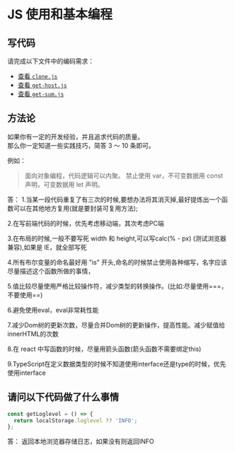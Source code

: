 # JS 使用和基本编程

## 写代码

请完成以下文件中的编码需求：

- [查看 `clone.js`](./clone.js)
- [查看 `get-host.js`](./get-host.js)
- [查看 `get-sum.js`](./get-sum.js)

## 方法论

如果你有一定的开发经验，并且追求代码的质量。  
那么你一定知道一些实践技巧，简答 3 ～ 10 条即可。

例如：

> 面向对象编程，代码逻辑可以内聚。
> 禁止使用 var，不可变数据用 const 声明，可变数据用 let 声明。

答：
1.当某一段代码重复了有三次的时候,要想办法将其消灭掉,最好提炼出一个函数可以在其他地方复用(就是要封装可复用方法);</br>

2.在写前端代码的时候，优先考虑移动端，其次考虑PC端 </br>

3.在布局的时候,一般不要写死 width 和 height,可以写calc(% - px) (测试浏览器兼容),如果是 IE，就全部写死 </br>

4.所有布尔变量的命名最好用 "is" 开头,命名的时候禁止使用各种缩写，名字应该尽量描述这个函数所做的事情，</br>

5.值比较尽量使用严格比较操作符，减少类型的转换操作。(比如:尽量使用===，不要使用==) </br>

6.避免使用eval，eval非常耗性能 </br>

7.减少Dom树的更新次数，尽量合并Dom树的更新操作，提高性能。减少赋值给innerHTML的次数</br>

8.在 react 中写函数的时候，尽量用箭头函数(箭头函数不需要绑定this)</br>

9.TypeScript在定义数据类型的时候不知道使用interface还是type的时候，优先使用interface</br>

## 请问以下代码做了什么事情

```js
const getLoglevel = () => {
  return localStorage.loglevel ?? 'INFO';
};
```

答：
返回本地浏览器存储日志，如果没有则返回INFO






